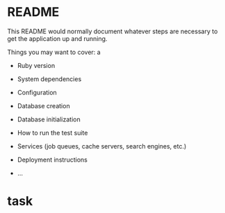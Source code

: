 # README

This README would normally document whatever steps are necessary to get the
application up and running.

Things you may want to cover:
a
* Ruby version

* System dependencies

* Configuration

* Database creation

* Database initialization

* How to run the test suite

* Services (job queues, cache servers, search engines, etc.)

* Deployment instructions

* ...
# task
